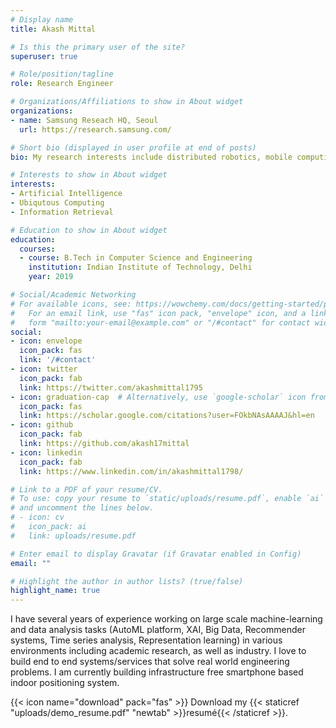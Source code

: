 ```yaml
---
# Display name
title: Akash Mittal

# Is this the primary user of the site?
superuser: true

# Role/position/tagline
role: Research Engineer

# Organizations/Affiliations to show in About widget
organizations:
- name: Samsung Reseach HQ, Seoul
  url: https://research.samsung.com/

# Short bio (displayed in user profile at end of posts)
bio: My research interests include distributed robotics, mobile computing and programmable matter.

# Interests to show in About widget
interests:
- Artificial Intelligence
- Ubiqutous Computing
- Information Retrieval

# Education to show in About widget
education:
  courses:
  - course: B.Tech in Computer Science and Engineering
    institution: Indian Institute of Technology, Delhi
    year: 2019

# Social/Academic Networking
# For available icons, see: https://wowchemy.com/docs/getting-started/page-builder/#icons
#   For an email link, use "fas" icon pack, "envelope" icon, and a link in the
#   form "mailto:your-email@example.com" or "/#contact" for contact widget.
social:
- icon: envelope
  icon_pack: fas
  link: '/#contact'
- icon: twitter
  icon_pack: fab
  link: https://twitter.com/akashmittal1795
- icon: graduation-cap  # Alternatively, use `google-scholar` icon from `ai` icon pack
  icon_pack: fas
  link: https://scholar.google.com/citations?user=FOkbNAsAAAAJ&hl=en
- icon: github
  icon_pack: fab
  link: https://github.com/akash17mittal
- icon: linkedin
  icon_pack: fab
  link: https://www.linkedin.com/in/akashmittal1798/

# Link to a PDF of your resume/CV.
# To use: copy your resume to `static/uploads/resume.pdf`, enable `ai` icons in `params.toml`, 
# and uncomment the lines below.
# - icon: cv
#   icon_pack: ai
#   link: uploads/resume.pdf

# Enter email to display Gravatar (if Gravatar enabled in Config)
email: ""

# Highlight the author in author lists? (true/false)
highlight_name: true
---
```


I have several years of experience working on large scale machine-learning and data analysis tasks (AutoML platform, XAI, Big Data, Recommender systems, Time series analysis, Representation learning) in various environments including academic research, as well as industry. I love to build end to end systems/services that solve real world engineering problems. I am currently building infrastructure free smartphone based indoor positioning system. 

{{< icon name="download" pack="fas" >}} Download my {{< staticref "uploads/demo_resume.pdf" "newtab" >}}resumé{{< /staticref >}}.
